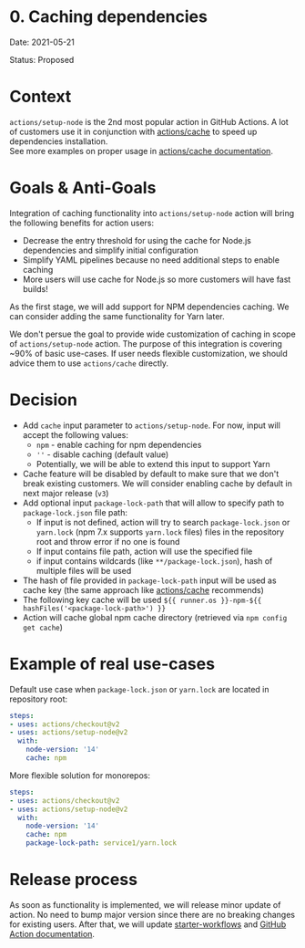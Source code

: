 # 0. Caching dependencies
Date: 2021-05-21

Status: Proposed

# Context
`actions/setup-node` is the 2nd most popular action in GitHub Actions. A lot of customers use it in conjunction with [actions/cache](https://github.com/actions/cache) to speed up dependencies installation.  
See more examples on proper usage in [actions/cache documentation](https://github.com/actions/cache/blob/main/examples.md#node---npm).

# Goals & Anti-Goals
Integration of caching functionality into `actions/setup-node` action will bring the following benefits for action users:
- Decrease the entry threshold for using the cache for Node.js dependencies and simplify initial configuration
- Simplify YAML pipelines because no need additional steps to enable caching
- More users will use cache for Node.js so more customers will have fast builds!

As the first stage, we will add support for NPM dependencies caching. We can consider adding the same functionality for Yarn later.

We don't persue the goal to provide wide customization of caching in scope of `actions/setup-node` action. The purpose of this integration is covering ~90% of basic use-cases. If user needs flexible customization, we should advice them to use `actions/cache` directly.

# Decision
- Add `cache` input parameter to `actions/setup-node`. For now, input will accept the following values: 
  - `npm` - enable caching for npm dependencies
  - `''` - disable caching (default value)
  - Potentially, we will be able to extend this input to support Yarn
- Cache feature will be disabled by default to make sure that we don't break existing customers. We will consider enabling cache by default in next major release (`v3`)
- Add optional input `package-lock-path` that will allow to specify path to `package-lock.json` file path:
  - If input is not defined, action will try to search `package-lock.json` or `yarn.lock` (npm 7.x supports `yarn.lock` files) files in the repository root and throw error if no one is found
  - If input contains file path, action will use the specified file
  - if input contains wildcards (like `**/package-lock.json`), hash of multiple files will be used
- The hash of file provided in `package-lock-path` input will be used as cache key (the same approach like [actions/cache](https://github.com/actions/cache/blob/main/examples.md#node---npm) recommends)
- The following key cache will be used `${{ runner.os }}-npm-${{ hashFiles('<package-lock-path>') }}`
- Action will cache global npm cache directory (retrieved via `npm config get cache`)

# Example of real use-cases
Default use case when `package-lock.json` or `yarn.lock` are located in repository root:
```yml
steps:
- uses: actions/checkout@v2
- uses: actions/setup-node@v2
  with:
    node-version: '14'
    cache: npm
```

More flexible solution for monorepos:
```yml
steps:
- uses: actions/checkout@v2
- uses: actions/setup-node@v2
  with:
    node-version: '14'
    cache: npm
    package-lock-path: service1/yarn.lock
```

# Release process

As soon as functionality is implemented, we will release minor update of action. No need to bump major version since there are no breaking changes for existing users.
After that, we will update [starter-workflows](https://github.com/actions/starter-workflows/blob/main/ci/node.js.yml) and [GitHub Action documentation](https://docs.github.com/en/actions/guides/building-and-testing-nodejs#example-caching-dependencies).